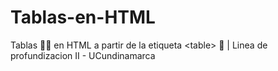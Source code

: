 # Tablas-en-HTML
Tablas 👩‍💻 en HTML a partir de la etiqueta &lt;table> 🌟 | Linea de profundizacion II - UCundinamarca
